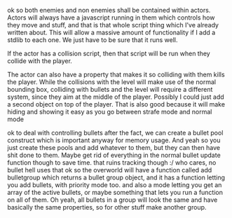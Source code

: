 ok so both enemies and non enemies shall be contained within actors.
Actors will always have a javascript running in them which controls how they move and
stuff, and that is that whole script thing which I've already written about. This will
allow a massive amount of functionality if I add a stdlib to each one. We just have to be
sure that it runs well.

If the actor has a collision script, then that script will be run when they collide with
the player.

The actor can also have a property that makes it so colliding with them kills the player.
While the collisions with the level will make use of the normal bounding box, colliding
with bullets and the level will require a different system, since they aim at the middle
of the player. Possibly I could just add a second object on top of the player. That is
also good because it will make hiding and showing it easy as you go between strafe mode
and normal mode



ok to deal with controlling bullets after the fact, we can create a bullet pool construct
which is important anyway for memory usage. And yeah so you just create these pools and
add whatever to them, but they can then have shit done to them.
Maybe get rid of everything in the normal bullet update function though to save time.
that ruins tracking though :/ who cares, no bullet hell uses that
ok so the overworld will have a function called add bulletgroup which returns a bullet
group object, and it has a function letting you add bullets, with priority mode too.
and also a mode letting you get an array of the active bullets, or maybe something that
lets you run a function on all of them.
Oh yeah, all bullets in a group will look the same and have basically the same properties,
so for other stuff make another group.
